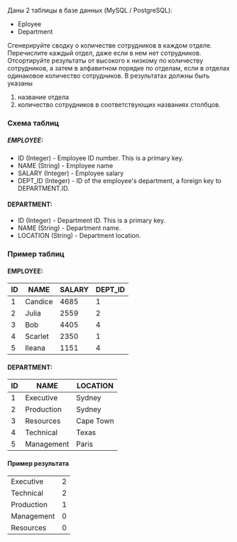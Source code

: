 Даны 2 таблицы в базе данных (MySQL / PostgreSQL):
- Eployee
- Department

Cгенерируйте сводку о количестве сотрудников в каждом отделе. 
Перечислите каждый отдел, даже если в нем нет сотрудников. 
Отсортируйте результаты от высокого к низкому по количеству сотрудников, а затем в алфавитном порядке по отделам, если в отделах одинаковое количество сотрудников.
В результатах должны быть указаны 
1) название отдела 
2) количество сотрудников в соответствующих названиях столбцов.

### Схема таблиц
##### EMPLOYEE:
- ID (Integer) - Employee ID number. This is a primary key.
- NAME (String) - Employee name
- SALARY (Integer) - Employee salary
- DEPT_ID (Integer) - ID of the employee's department, a foreign key to DEPARTMENT.ID.
#### DEPARTMENT:
- ID (Integer) - Department ID. This is a primary key.
- NAME (String) - Department name.
- LOCATION (String) - Department location.

### Пример таблиц
#### EMPLOYEE:

| ID | NAME | SALARY | DEPT_ID |
|----|------|--------|---------|
| 1 | Candice | 4685 | 1 |
| 2 | Julia | 2559 | 2 |
| 3 | Bob | 4405 | 4 |
| 4 | Scarlet | 2350 | 1 |
| 5 | Ileana | 1151 | 4 |

#### DEPARTMENT:

| ID | NAME | LOCATION | 
|----|------|----------|
| 1 | Executive | Sydney |
| 2 | Production | Sydney |
| 3 | Resources | Cape Town |
| 4 | Technical | Texas |
| 5 | Management | Paris |


#### Пример результата

|||
|---|---|
| Executive | 2 |
| Technical | 2 |
| Production | 1 |
| Management | 0 |
| Resources | 0 |